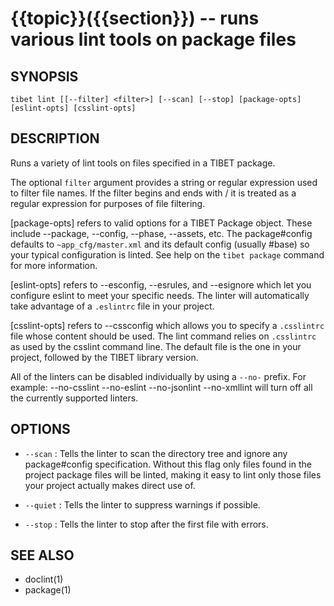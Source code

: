 {{topic}}({{section}}) -- runs various lint tools on package files
=============================================

## SYNOPSIS

    tibet lint [[--filter] <filter>] [--scan] [--stop] [package-opts] [eslint-opts] [csslint-opts]

## DESCRIPTION

Runs a variety of lint tools on files specified in a TIBET package.

The optional `filter` argument provides a string or regular expression
used to filter file names. If the filter begins and ends with / it is
treated as a regular expression for purposes of file filtering.

[package-opts] refers to valid options for a TIBET Package object.
These include --package, --config, --phase, --assets, etc.
The package#config defaults to `~app_cfg/master.xml` and its default
config (usually #base) so your typical configuration is linted.
See help on the `tibet package` command for more information.

[eslint-opts] refers to --esconfig, --esrules, and --esignore which
let you configure eslint to meet your specific needs. The linter will
automatically take advantage of a `.eslintrc` file in your project.

[csslint-opts] refers to --cssconfig which allows you to specify a
`.csslintrc` file whose content should be used. The lint command
relies on `.csslintrc` as used by the csslint command line. The default
file is the one in your project, followed by the TIBET library version.

All of the linters can be disabled individually by using a `--no-` prefix.
For example: --no-csslint --no-eslint --no-jsonlint --no-xmllint will turn
off all the currently supported linters.


## OPTIONS

  * `--scan` :
    Tells the linter to scan the directory tree and ignore any package#config
specification. Without this flag only files found in the project package files
will be linted, making it easy to lint only those files your project actually
makes direct use of.

  * `--quiet` :
    Tells the linter to suppress warnings if possible.

  * `--stop` :
Tells the linter to stop after the first file with errors.

## SEE ALSO

  * doclint(1)
  * package(1)
